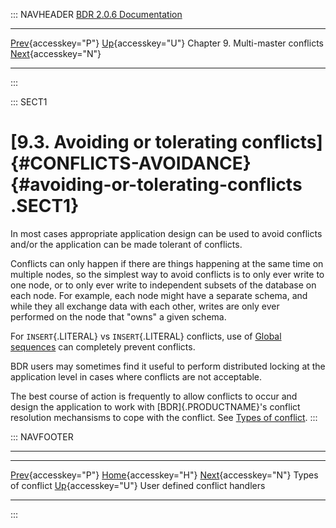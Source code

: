 ::: NAVHEADER
  [BDR 2.0.6 Documentation](index.md)                                                                                                       
  ----------------------------------------------------------------- ------------------------------------- ----------------------------------- ----------------------------------------------------------------------------------------------
  [Prev](conflicts-types.md "Types of conflict"){accesskey="P"}   [Up](conflicts.md){accesskey="U"}    Chapter 9. Multi-master conflicts    [Next](conflicts-user-defined-handlers.md "User defined conflict handlers"){accesskey="N"}

------------------------------------------------------------------------
:::

::: SECT1
# [9.3. Avoiding or tolerating conflicts]{#CONFLICTS-AVOIDANCE} {#avoiding-or-tolerating-conflicts .SECT1}

In most cases appropriate application design can be used to avoid
conflicts and/or the application can be made tolerant of conflicts.

Conflicts can only happen if there are things happening at the same time
on multiple nodes, so the simplest way to avoid conflicts is to only
ever write to one node, or to only ever write to independent subsets of
the database on each node. For example, each node might have a separate
schema, and while they all exchange data with each other, writes are
only ever performed on the node that \"owns\" a given schema.

For `INSERT`{.LITERAL} vs `INSERT`{.LITERAL} conflicts, use of [Global
sequences](global-sequences.md) can completely prevent conflicts.

BDR users may sometimes find it useful to perform distributed locking at
the application level in cases where conflicts are not acceptable.

The best course of action is frequently to allow conflicts to occur and
design the application to work with [BDR]{.PRODUCTNAME}\'s conflict
resolution mechansisms to cope with the conflict. See [Types of
conflict](conflicts-types.md).
:::

::: NAVFOOTER

------------------------------------------------------------------------

  --------------------------------------------- ------------------------------------- -------------------------------------------------------------
  [Prev](conflicts-types.md){accesskey="P"}     [Home](index.md){accesskey="H"}     [Next](conflicts-user-defined-handlers.md){accesskey="N"}
  Types of conflict                              [Up](conflicts.md){accesskey="U"}                                 User defined conflict handlers
  --------------------------------------------- ------------------------------------- -------------------------------------------------------------
:::
